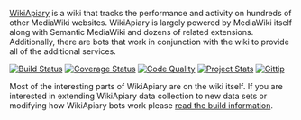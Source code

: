 [WikiApiary](https://wikiapiary.com/) is a wiki that tracks the performance and activity on hundreds of other MediaWiki websites. WikiApiary is largely powered by MediaWiki itself along with Semantic MediaWiki and dozens of related extensions. Additionally, there are bots that work in conjunction with the wiki to provide all of the additional services.

[![Build Status](http://img.shields.io/travis/WikiApiary/WikiApiary/develop.svg?style=flat)](https://travis-ci.org/WikiApiary/WikiApiary) [![Coverage Status](https://img.shields.io/coveralls/WikiApiary/WikiApiary.svg?style=flat)](https://coveralls.io/r/WikiApiary/WikiApiary?branch=develop) [![Code Quality](https://landscape.io/github/WikiApiary/WikiApiary/develop/landscape.png)](https://landscape.io/github/WikiApiary/WikiApiary/develop) [![Project Stats](https://www.openhub.net/p/WikiApiary/widgets/project_thin_badge.gif)](https://www.openhub.net/p/WikiApiary) [![Gittip](http://img.shields.io/gittip/WikiApiary.svg?style=flat)](https://www.gittip.com/WikiApiary/)

Most of the interesting parts of WikiApiary are on the wiki itself. If you are interested in extending WikiApiary data collection to new data sets or modifying how WikiApiary bots work please [read the build information](https://github.com/WikiApiary/WikiApiary/blob/master/BUILD.md).